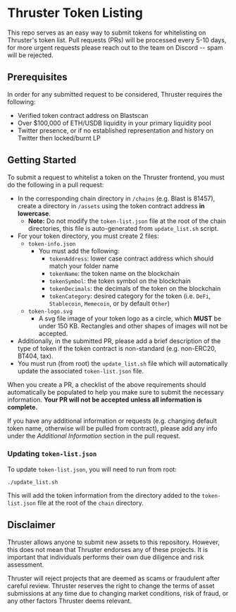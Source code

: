 # Thruster Token Listing
This repo serves as an easy way to submit tokens for whitelisting on Thruster's token list. Pull requests (PRs) will be processed every 5-10 days, for more urgent requests please reach out to the team on Discord -- spam will be rejected.

## Prerequisites
In order for any submitted request to be considered, Thruster requires the following:
- Verified token contract address on Blastscan
- Over $100,000 of ETH/USDB liquidity in your primary liquidity pool
- Twitter presence, or if no established representation and history on Twitter then locked/burnt LP

## Getting Started
To submit a request to whitelist a token on the Thruster frontend, you must do the following in a pull request:
- In the corresponding chain directory in `/chains` (e.g. Blast is 81457), create a directory in `/assets` using the token contract address **in lowercase**.
    - **Note:** Do not modify the `token-list.json` file at the root of the chain directories, this file is auto-generated from `update_list.sh` script.
- For your token directory, you must create 2 files:
    - `token-info.json`
        - You must add the following:
            - `tokenAddress`: lower case contract address which should match your folder name
            - `tokenName`: the token name on the blockchain
            - `tokenSymbol`: the token symbol on the blockchain
            - `tokenDecimals`: the decimals of the token on the blockchain
            - `tokenCategory`: desired category for the token (i.e. `DeFi`, `Stablecoin`, `Memecoin`, or by default `Other`)
    - `token-logo.svg`
        - A svg file image of your token logo as a circle, which **MUST** be under 150 KB. Rectangles and other shapes of images will not be accepted.
- Additionally, in the submitted PR, please add a brief description of the type of token if the token contract is non-standard (e.g. non-ERC20, BT404, tax).
- You must run (from root) the `update_list.sh` file which will automatically update the associated `token-list.json` file.

When you create a PR, a checklist of the above requirements should automatically be populated to help you make sure to submit the necessary information. **Your PR will not be accepted unless all information is complete.**

If you have any additional information or requests (e.g. changing default token name, otherwise will be pulled from contract), please add any info under the *Additional Information* section in the pull request.

### Updating `token-list.json`
To update `token-list.json`, you will need to run from root:
```
./update_list.sh
```

This will add the token information from the directory added to the `token-list.json` file at the root of the `chain` directory.

## Disclaimer
Thruster allows anyone to submit new assets to this repository. However, this does not mean that Thruster endorses any of these projects. It is important that individuals performs their own due diligence and risk assessment.

Thruster will reject projects that are deemed as scams or fraudulent after careful review. Thruster reserves the right to change the terms of asset submissions at any time due to changing market conditions, risk of fraud, or any other factors Thruster deems relevant.
